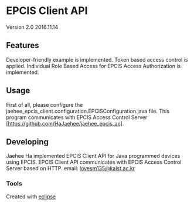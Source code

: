 

# EPCIS Client API
Version 2.0
2016.11.14


## Features
Developer-friendly example is implemented.
Token based access control is applied.
Individual Role Based Access for EPCIS Access Authorization is implemented.


## Usage
First of all, please configure the jaehee_epcis_client.configuration.EPCISConfiguration.java file.
This program communicates with EPCIS Access Control Server [https://github.com/HaJaehee/jaehee_epcis_ac].


## Developing
Jaehee Ha implemented EPCIS Client API for Java programmed devices using EPCIS.
EPCIS Client API communicates with EPCIS Access Control Server based on HTTP.
email: lovesm135@kaist.ac.kr




### Tools
Created with [eclipse](http://www.eclipse.org/)
